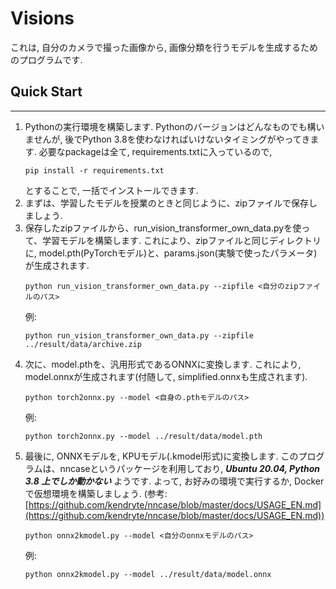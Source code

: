 # Visions

これは, 自分のカメラで撮った画像から, 画像分類を行うモデルを生成するためのプログラムです.

## Quick Start
---

1. Pythonの実行環境を構築します. Pythonのバージョンはどんなものでも構いませんが, 後でPython 3.8を使わなければいけないタイミングがやってきます. 必要なpackageは全て, requirements.txtに入っているので, 
   ```
   pip install -r requirements.txt
   ```
   とすることで, 一括でインストールできます.
2. まずは、学習したモデルを授業のときと同じように、zipファイルで保存しましょう. 
3. 保存したzipファイルから、run_vision_transformer_own_data.pyを使って、学習モデルを構築します. これにより、zipファイルと同じディレクトリに, model.pth(PyTorchモデル)と、params.json(実験で使ったパラメータ)が生成されます.
   ```
   python run_vision_transformer_own_data.py --zipfile <自分のzipファイルのパス>
   ```
   例:
   ```
   python run_vision_transformer_own_data.py --zipfile ../result/data/archive.zip
   ```
4. 次に、model.pthを、汎用形式であるONNXに変換します. これにより, model.onnxが生成されます(付随して, simplified.onnxも生成されます).
   ```
   python torch2onnx.py --model <自身の.pthモデルのパス>
   ```
   例:
   ```
   python torch2onnx.py --model ../result/data/model.pth
   ```
5. 最後に, ONNXモデルを, KPUモデル(.kmodel形式)に変換します. このプログラムは、nncaseというパッケージを利用しており, _**Ubuntu 20.04, Python 3.8 上でしか動かない**_ ようです. よって, お好みの環境で実行するか, Dockerで仮想環境を構築しましょう. (参考: [https://github.com/kendryte/nncase/blob/master/docs/USAGE_EN.md](https://github.com/kendryte/nncase/blob/master/docs/USAGE_EN.md))
   ```
   python onnx2kmodel.py --model <自分のonnxモデルのパス>
   ```
   例:
   ```
   python onnx2kmodel.py --model ../result/data/model.onnx
   ```